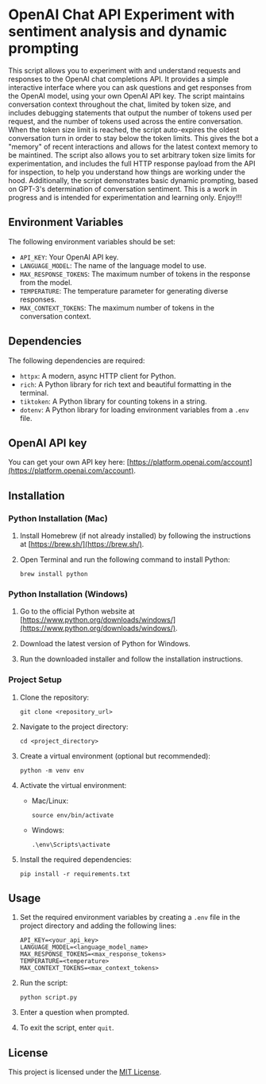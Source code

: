 # OpenAI Chat API Experiment with sentiment analysis and dynamic prompting

This script allows you to experiment with and understand requests and responses to the OpenAI chat completions API. It provides a simple interactive interface where you can ask questions and get responses from the OpenAI model, using your own OpenAI API key. The script maintains conversation context throughout the chat, limited by token size, and includes debugging statements that output the number of tokens used per request, and the number of tokens used across the entire conversation. When the token size limit is reached, the script auto-expires the oldest conversation turn in order to stay below the token limits. This gives the bot a "memory" of recent interactions and allows for the latest context memory to be maintined. The script also allows you to set arbitrary token size limits for experimentation, and includes the full HTTP response payload from the API for inspection, to help you understand how things are working under the hood. Additionally, the script demonstrates basic dynamic prompting, based on GPT-3's determination of conversation sentiment. This is a work in progress and is intended for experimentation and learning only. Enjoy!!!

## Environment Variables

The following environment variables should be set:

- `API_KEY`: Your OpenAI API key.
- `LANGUAGE_MODEL`: The name of the language model to use.
- `MAX_RESPONSE_TOKENS`: The maximum number of tokens in the response from the model.
- `TEMPERATURE`: The temperature parameter for generating diverse responses.
- `MAX_CONTEXT_TOKENS`: The maximum number of tokens in the conversation context.

## Dependencies

The following dependencies are required:

- `httpx`: A modern, async HTTP client for Python.
- `rich`: A Python library for rich text and beautiful formatting in the terminal.
- `tiktoken`: A Python library for counting tokens in a string.
- `dotenv`: A Python library for loading environment variables from a `.env` file.

## OpenAI API key

You can get your own API key here: [https://platform.openai.com/account](https://platform.openai.com/account).

## Installation

### Python Installation (Mac)

1. Install Homebrew (if not already installed) by following the instructions at [https://brew.sh/](https://brew.sh/).

2. Open Terminal and run the following command to install Python:

    ```shell
    brew install python
    ```

### Python Installation (Windows)

1. Go to the official Python website at [https://www.python.org/downloads/windows/](https://www.python.org/downloads/windows/).

2. Download the latest version of Python for Windows.

3. Run the downloaded installer and follow the installation instructions.

### Project Setup

1. Clone the repository:

    ```shell
    git clone <repository_url>
    ```

2. Navigate to the project directory:

    ```shell
    cd <project_directory>
    ```

3. Create a virtual environment (optional but recommended):

    ```shell
    python -m venv env
    ```

4. Activate the virtual environment:

    - Mac/Linux:

        ```shell
        source env/bin/activate
        ```

    - Windows:

        ```shell
        .\env\Scripts\activate
        ```

5. Install the required dependencies:

    ```shell
    pip install -r requirements.txt
    ```

## Usage

1. Set the required environment variables by creating a `.env` file in the project directory and adding the following lines:

    ```
    API_KEY=<your_api_key>
    LANGUAGE_MODEL=<language_model_name>
    MAX_RESPONSE_TOKENS=<max_response_tokens>
    TEMPERATURE=<temperature>
    MAX_CONTEXT_TOKENS=<max_context_tokens>
    ```

2. Run the script:

    ```shell
    python script.py
    ```

3. Enter a question when prompted.

4. To exit the script, enter `quit`.

## License

This project is licensed under the [MIT License](LICENSE).
